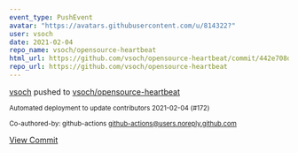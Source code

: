 ```yaml
---
event_type: PushEvent
avatar: "https://avatars.githubusercontent.com/u/814322?"
user: vsoch
date: 2021-02-04
repo_name: vsoch/opensource-heartbeat
html_url: https://github.com/vsoch/opensource-heartbeat/commit/442e708d25961d8c95694e55ea7806dd595b7fdb
repo_url: https://github.com/vsoch/opensource-heartbeat
---
```


<a href='https://github.com/vsoch' target='_blank'>vsoch</a> pushed to <a href='https://github.com/vsoch/opensource-heartbeat' target='_blank'>vsoch/opensource-heartbeat</a>

<small>Automated deployment to update contributors 2021-02-04 (#172)

Co-authored-by: github-actions <github-actions@users.noreply.github.com></small>

<a href='https://github.com/vsoch/opensource-heartbeat/commit/442e708d25961d8c95694e55ea7806dd595b7fdb' target='_blank'>View Commit</a>